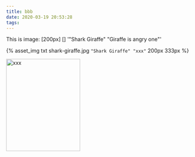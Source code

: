 ```yaml
---
title: bbb
date: 2020-03-19 20:53:28
tags:
---
```


This is image:  [200px] [] '"Shark Giraffe" "Giraffe is angry one"'

{% asset_img txt shark-giraffe.jpg `"Shark Giraffe" "xxx"` 200px 333px %}

<img src="/articles/bbb/shark-giraffe.jpg" width="200" height="250" alt="xxx" title="Ih kako">

